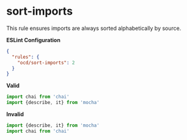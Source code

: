 # sort-imports

This rule ensures imports are always sorted alphabetically by source.

**ESLint Configuration**

```json
{
  "rules": {
    "ocd/sort-imports": 2
  }
}
```

**Valid**

```js
import chai from 'chai'
import {describe, it} from 'mocha'
```

**Invalid**

```js
import {describe, it} from 'mocha'
import chai from 'chai'
```
